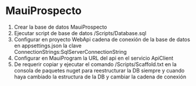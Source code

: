 # MauiProspecto

1. Crear la base de datos MauiProspecto
2. Ejecutar script de base de datos /Scripts/Database.sql
3. Configurar en proyecto WebApi cadena de conexión de la base de datos en appsettings.json la clave ConnectionStrings:SqlServerConnectionString
4. Configurar en MauiProgram la URL del api en el servicio ApiClient
5. De requerir copiar y ejecutar el comando /Scripts/Scaffold.txt en la consola de paquetes nuget para reestructurar la DB siempre y cuando haya cambiado la estructura de la DB y cambiar la cadena de conexión 
